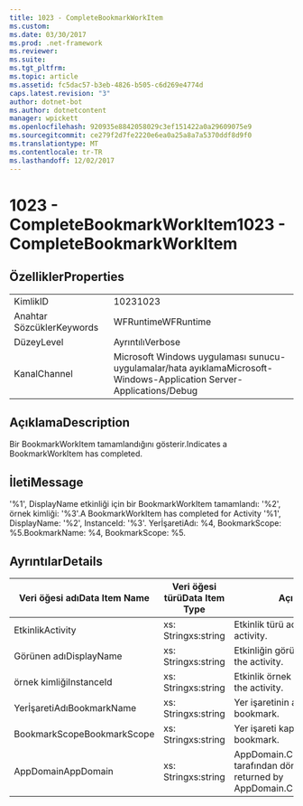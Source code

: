 ```yaml
---
title: 1023 - CompleteBookmarkWorkItem
ms.custom: 
ms.date: 03/30/2017
ms.prod: .net-framework
ms.reviewer: 
ms.suite: 
ms.tgt_pltfrm: 
ms.topic: article
ms.assetid: fc5dac57-b3eb-4826-b505-c6d269e4774d
caps.latest.revision: "3"
author: dotnet-bot
ms.author: dotnetcontent
manager: wpickett
ms.openlocfilehash: 920935e8842058029c3ef151422a0a29609075e9
ms.sourcegitcommit: ce279f2d7fe2220e6ea0a25a8a7a5370ddf8d9f0
ms.translationtype: MT
ms.contentlocale: tr-TR
ms.lasthandoff: 12/02/2017
---
```

# <a name="1023---completebookmarkworkitem"></a><span data-ttu-id="ed7b8-102">1023 - CompleteBookmarkWorkItem</span><span class="sxs-lookup"><span data-stu-id="ed7b8-102">1023 - CompleteBookmarkWorkItem</span></span>
## <a name="properties"></a><span data-ttu-id="ed7b8-103">Özellikler</span><span class="sxs-lookup"><span data-stu-id="ed7b8-103">Properties</span></span>  
  
|||  
|-|-|  
|<span data-ttu-id="ed7b8-104">Kimlik</span><span class="sxs-lookup"><span data-stu-id="ed7b8-104">ID</span></span>|<span data-ttu-id="ed7b8-105">1023</span><span class="sxs-lookup"><span data-stu-id="ed7b8-105">1023</span></span>|  
|<span data-ttu-id="ed7b8-106">Anahtar Sözcükler</span><span class="sxs-lookup"><span data-stu-id="ed7b8-106">Keywords</span></span>|<span data-ttu-id="ed7b8-107">WFRuntime</span><span class="sxs-lookup"><span data-stu-id="ed7b8-107">WFRuntime</span></span>|  
|<span data-ttu-id="ed7b8-108">Düzey</span><span class="sxs-lookup"><span data-stu-id="ed7b8-108">Level</span></span>|<span data-ttu-id="ed7b8-109">Ayrıntılı</span><span class="sxs-lookup"><span data-stu-id="ed7b8-109">Verbose</span></span>|  
|<span data-ttu-id="ed7b8-110">Kanal</span><span class="sxs-lookup"><span data-stu-id="ed7b8-110">Channel</span></span>|<span data-ttu-id="ed7b8-111">Microsoft Windows uygulaması sunucu-uygulamalar/hata ayıklama</span><span class="sxs-lookup"><span data-stu-id="ed7b8-111">Microsoft-Windows-Application Server-Applications/Debug</span></span>|  
  
## <a name="description"></a><span data-ttu-id="ed7b8-112">Açıklama</span><span class="sxs-lookup"><span data-stu-id="ed7b8-112">Description</span></span>  
 <span data-ttu-id="ed7b8-113">Bir BookmarkWorkItem tamamlandığını gösterir.</span><span class="sxs-lookup"><span data-stu-id="ed7b8-113">Indicates a BookmarkWorkItem has completed.</span></span>  
  
## <a name="message"></a><span data-ttu-id="ed7b8-114">İleti</span><span class="sxs-lookup"><span data-stu-id="ed7b8-114">Message</span></span>  
 <span data-ttu-id="ed7b8-115">'%1', DisplayName etkinliği için bir BookmarkWorkItem tamamlandı: '%2', örnek kimliği: '%3'.</span><span class="sxs-lookup"><span data-stu-id="ed7b8-115">A BookmarkWorkItem has completed for Activity '%1', DisplayName: '%2', InstanceId: '%3'.</span></span> <span data-ttu-id="ed7b8-116">YerİşaretiAdı: %4, BookmarkScope: %5.</span><span class="sxs-lookup"><span data-stu-id="ed7b8-116">BookmarkName: %4, BookmarkScope: %5.</span></span>  
  
## <a name="details"></a><span data-ttu-id="ed7b8-117">Ayrıntılar</span><span class="sxs-lookup"><span data-stu-id="ed7b8-117">Details</span></span>  
  
|<span data-ttu-id="ed7b8-118">Veri öğesi adı</span><span class="sxs-lookup"><span data-stu-id="ed7b8-118">Data Item Name</span></span>|<span data-ttu-id="ed7b8-119">Veri öğesi türü</span><span class="sxs-lookup"><span data-stu-id="ed7b8-119">Data Item Type</span></span>|<span data-ttu-id="ed7b8-120">Açıklama</span><span class="sxs-lookup"><span data-stu-id="ed7b8-120">Description</span></span>|  
|--------------------|--------------------|-----------------|  
|<span data-ttu-id="ed7b8-121">Etkinlik</span><span class="sxs-lookup"><span data-stu-id="ed7b8-121">Activity</span></span>|<span data-ttu-id="ed7b8-122">xs: String</span><span class="sxs-lookup"><span data-stu-id="ed7b8-122">xs:string</span></span>|<span data-ttu-id="ed7b8-123">Etkinlik türü adı.</span><span class="sxs-lookup"><span data-stu-id="ed7b8-123">The type name of the activity.</span></span>|  
|<span data-ttu-id="ed7b8-124">Görünen adı</span><span class="sxs-lookup"><span data-stu-id="ed7b8-124">DisplayName</span></span>|<span data-ttu-id="ed7b8-125">xs: String</span><span class="sxs-lookup"><span data-stu-id="ed7b8-125">xs:string</span></span>|<span data-ttu-id="ed7b8-126">Etkinliğin görünen adı.</span><span class="sxs-lookup"><span data-stu-id="ed7b8-126">The display name of the activity.</span></span>|  
|<span data-ttu-id="ed7b8-127">örnek kimliği</span><span class="sxs-lookup"><span data-stu-id="ed7b8-127">InstanceId</span></span>|<span data-ttu-id="ed7b8-128">xs: String</span><span class="sxs-lookup"><span data-stu-id="ed7b8-128">xs:string</span></span>|<span data-ttu-id="ed7b8-129">Etkinlik örnek kimliği.</span><span class="sxs-lookup"><span data-stu-id="ed7b8-129">The instance id of the activity.</span></span>|  
|<span data-ttu-id="ed7b8-130">YerİşaretiAdı</span><span class="sxs-lookup"><span data-stu-id="ed7b8-130">BookmarkName</span></span>|<span data-ttu-id="ed7b8-131">xs: String</span><span class="sxs-lookup"><span data-stu-id="ed7b8-131">xs:string</span></span>|<span data-ttu-id="ed7b8-132">Yer işaretinin adı.</span><span class="sxs-lookup"><span data-stu-id="ed7b8-132">The name of the bookmark.</span></span>|  
|<span data-ttu-id="ed7b8-133">BookmarkScope</span><span class="sxs-lookup"><span data-stu-id="ed7b8-133">BookmarkScope</span></span>|<span data-ttu-id="ed7b8-134">xs: String</span><span class="sxs-lookup"><span data-stu-id="ed7b8-134">xs:string</span></span>|<span data-ttu-id="ed7b8-135">Yer işareti kapsamı.</span><span class="sxs-lookup"><span data-stu-id="ed7b8-135">The scope of the bookmark.</span></span>|  
|<span data-ttu-id="ed7b8-136">AppDomain</span><span class="sxs-lookup"><span data-stu-id="ed7b8-136">AppDomain</span></span>|<span data-ttu-id="ed7b8-137">xs: String</span><span class="sxs-lookup"><span data-stu-id="ed7b8-137">xs:string</span></span>|<span data-ttu-id="ed7b8-138">AppDomain.CurrentDomain.FriendlyName tarafından döndürülen dize.</span><span class="sxs-lookup"><span data-stu-id="ed7b8-138">The string returned by AppDomain.CurrentDomain.FriendlyName.</span></span>|
